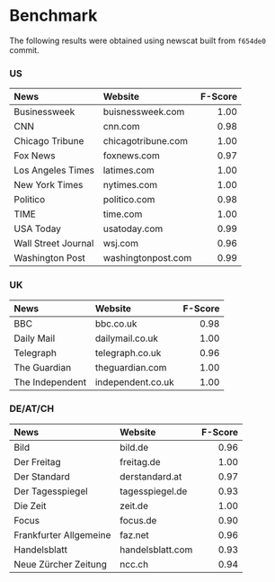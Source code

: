 # Benchmark

The following results were obtained using newscat built from `f654de0` commit.

### US

|News                          |Website             |F-Score             |
|:-----------------------------|:-------------------|-------------------:|
|Businessweek                  |buisnessweek.com    |1.00                |
|CNN                           |cnn.com             |0.98                |
|Chicago Tribune               |chicagotribune.com  |1.00                |
|Fox News                      |foxnews.com         |0.97                |
|Los Angeles Times             |latimes.com         |1.00                |
|New York Times                |nytimes.com         |1.00                |
|Politico                      |politico.com        |0.98                |
|TIME                          |time.com            |1.00                |
|USA Today                     |usatoday.com        |0.99                |
|Wall Street Journal           |wsj.com             |0.96                |
|Washington Post               |washingtonpost.com  |0.99                |

### UK

|News                          |Website             |F-Score             |
|:-----------------------------|:-------------------|-------------------:|
|BBC                           |bbc.co.uk           |0.98                |
|Daily Mail                    |dailymail.co.uk     |1.00                |
|Telegraph                     |telegraph.co.uk     |0.96                |
|The Guardian                  |theguardian.com     |1.00                |
|The Independent               |independent.co.uk   |1.00                |

### DE/AT/CH

|News                          |Website             |F-Score             |
|:-----------------------------|:-------------------|-------------------:|
|Bild                          |bild.de             |0.96                |
|Der Freitag                   |freitag.de          |1.00                |
|Der Standard                  |derstandard.at      |0.97                |
|Der Tagesspiegel              |tagesspiegel.de     |0.93                |
|Die Zeit                      |zeit.de             |1.00                |
|Focus                         |focus.de            |0.90                |
|Frankfurter Allgemeine        |faz.net             |0.96                |
|Handelsblatt                  |handelsblatt.com    |0.93                |
|Neue Zürcher Zeitung          |ncc.ch              |0.94                |

